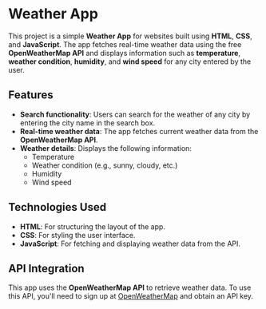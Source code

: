 # Weather App

This project is a simple **Weather App** for websites built using **HTML**, **CSS**, and **JavaScript**. The app fetches real-time weather data using the free **OpenWeatherMap API** and displays information such as **temperature**, **weather condition**, **humidity**, and **wind speed** for any city entered by the user.

## Features

- **Search functionality**: Users can search for the weather of any city by entering the city name in the search box.
- **Real-time weather data**: The app fetches current weather data from the **OpenWeatherMap API**.
- **Weather details**: Displays the following information:
  - Temperature
  - Weather condition (e.g., sunny, cloudy, etc.)
  - Humidity
  - Wind speed

## Technologies Used

- **HTML**: For structuring the layout of the app.
- **CSS**: For styling the user interface.
- **JavaScript**: For fetching and displaying weather data from the API.

## API Integration

This app uses the **OpenWeatherMap API** to retrieve weather data. To use this API, you'll need to sign up at [OpenWeatherMap](https://openweathermap.org/api) and obtain an API key.

